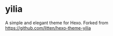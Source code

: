 yilia
=====

A simple and elegant theme for Hexo. Forked from https://github.com/litten/hexo-theme-yilia
